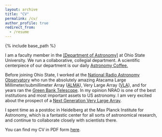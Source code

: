 ```yaml
---
layout: archive
title: "CV"
permalink: /cv/
author_profile: true
redirect_from:
  - /resume
---
```


{% include base_path %}

I am a faculty member in the <u><a href="https://astronomy.osu.edu/">[Department of Astronomy]</a></u> at Ohio State University. We run a collaborative, collegial department. A scientific centerpiece of our department is our daily <u><a href="https://astronomy.osu.edu/talks/astro-coffee">Astronomy Coffee</a>.</u> 

Before joining Ohio State, I worked at the <u><a href="[https://astronomy.osu.edu/](https://public.nrao.edu/)">National Radio Astronomy Observatory</a></u> who run the absolutely amazing Atacama Large Millimeter/submillimeter Array (<u><a href="https://public.nrao.edu/telescopes/alma/">ALMA</a></u>), Very Large Array (<u><a href="https://public.nrao.edu/telescopes/vla/">VLA</a></u>), and for years ran the <u><a href="https://public.nrao.edu/telescopes/gbt/">Green Bank Telescope</a></u>. In my opinion NRAO is one of the best institutions and most important assets to US astronomy. I am very excited about the prospect of a <u><a href="https://public.nrao.edu/ngvla/">Next Generation Very Large Array</a></u>.

I spent time as a postdoc in Heidelberg at the Max Planck Institute for Astronomy, which is a fantastic center for all sorts of astronomical research, and continue to collaborate closely with scientists there.

You can find my CV in PDF form [here](/files/AKL_CV.pdf).
